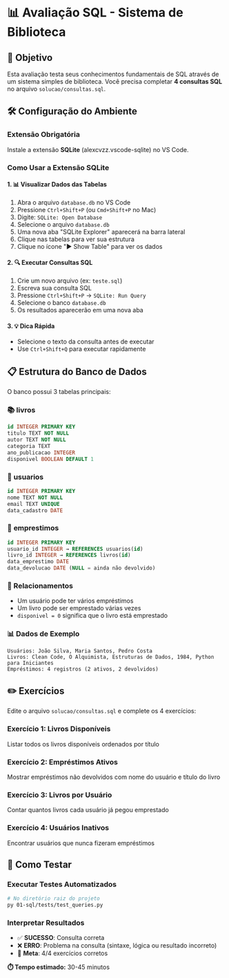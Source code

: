 # 📊 Avaliação SQL - Sistema de Biblioteca

## 🎯 Objetivo

Esta avaliação testa seus conhecimentos fundamentais de SQL através de um sistema simples de biblioteca. Você precisa completar **4 consultas SQL** no arquivo `solucao/consultas.sql`.

## 🛠️ Configuração do Ambiente

### Extensão Obrigatória
Instale a extensão **SQLite** (alexcvzz.vscode-sqlite) no VS Code.

### Como Usar a Extensão SQLite

#### 1. 📊 Visualizar Dados das Tabelas
1. Abra o arquivo `database.db` no VS Code
2. Pressione `Ctrl+Shift+P` (ou `Cmd+Shift+P` no Mac)
3. Digite: `SQLite: Open Database`
4. Selecione o arquivo `database.db`
5. Uma nova aba "SQLite Explorer" aparecerá na barra lateral
6. Clique nas tabelas para ver sua estrutura
7. Clique no ícone "▶️ Show Table" para ver os dados

#### 2. 🔍 Executar Consultas SQL
1. Crie um novo arquivo (ex: `teste.sql`)
2. Escreva sua consulta SQL
3. Pressione `Ctrl+Shift+P` → `SQLite: Run Query`
4. Selecione o banco `database.db`
5. Os resultados aparecerão em uma nova aba

#### 3. 💡 Dica Rápida
- Selecione o texto da consulta antes de executar
- Use `Ctrl+Shift+Q` para executar rapidamente

## 📋 Estrutura do Banco de Dados

O banco possui 3 tabelas principais:

### 📚 **livros**
```sql
id INTEGER PRIMARY KEY
titulo TEXT NOT NULL
autor TEXT NOT NULL
categoria TEXT
ano_publicacao INTEGER
disponivel BOOLEAN DEFAULT 1
```

### 👤 **usuarios**
```sql
id INTEGER PRIMARY KEY
nome TEXT NOT NULL
email TEXT UNIQUE
data_cadastro DATE
```

### 📖 **emprestimos**
```sql
id INTEGER PRIMARY KEY
usuario_id INTEGER → REFERENCES usuarios(id)
livro_id INTEGER → REFERENCES livros(id)
data_emprestimo DATE
data_devolucao DATE (NULL = ainda não devolvido)
```

### 🔗 Relacionamentos
- Um usuário pode ter vários empréstimos
- Um livro pode ser emprestado várias vezes
- `disponivel = 0` significa que o livro está emprestado

### 📊 Dados de Exemplo
```
Usuários: João Silva, Maria Santos, Pedro Costa
Livros: Clean Code, O Alquimista, Estruturas de Dados, 1984, Python para Iniciantes
Empréstimos: 4 registros (2 ativos, 2 devolvidos)
```

## ✏️ Exercícios

Edite o arquivo `solucao/consultas.sql` e complete os 4 exercícios:

### **Exercício 1: Livros Disponíveis**
Listar todos os livros disponíveis ordenados por título

### **Exercício 2: Empréstimos Ativos**
Mostrar empréstimos não devolvidos com nome do usuário e título do livro

### **Exercício 3: Livros por Usuário**
Contar quantos livros cada usuário já pegou emprestado

### **Exercício 4: Usuários Inativos**
Encontrar usuários que nunca fizeram empréstimos

## 🧪 Como Testar

### Executar Testes Automatizados
```bash
# No diretório raiz do projeto
py 01-sql/tests/test_queries.py
```

### Interpretar Resultados
- ✅ **SUCESSO**: Consulta correta
- ❌ **ERRO**: Problema na consulta (sintaxe, lógica ou resultado incorreto)
- 🎯 **Meta**: 4/4 exercícios corretos



**⏱️ Tempo estimado:** 30-45 minutos